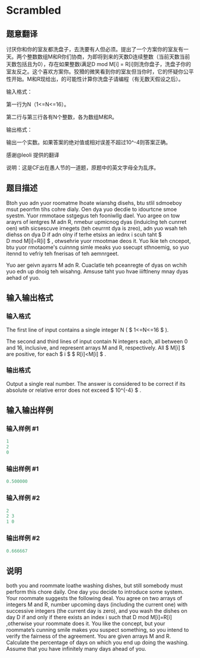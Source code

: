 # Scrambled

## 题意翻译

讨厌你和你的室友都洗盘子，去洗要有人但必须。提出了一个方案你的室友有一天。两个整数数组M和R你们协商，为即将到来的天数D连续整数（当前天数当前天数包括且为0），存在如果整数i满足D mod M[i] = R[i]则洗你盘子，洗盘子你的室友反之。这个喜欢方案你。狡猾的微笑看到你的室友但当你时，它的怀疑你公平性开始。M和R现给出，的可能性计算你洗盘子请编程（有无数天假设之后）。

输入格式：

第一行为N（1<=N<=16）。

第二行与第三行各有N个整数，各为数组M和R。

输出格式：

输出一个实数。如果答案的绝对值或相对误差不超过10^-4则答案正确。

感谢@leoli 提供的翻译

说明：这是CF出在愚人节的一道题，原题中的英文字母全为乱序。

## 题目描述

Btoh yuo adn yuor roomatme lhoate wianshg disehs, btu stlil sdmoeboy msut peorrfm tihs cohre dialy. Oen dya yuo decdie to idourtcne smoe syestm. Yuor rmmotaoe sstgegus teh fooniwllg dael. Yuo argee on tow arayrs of ientgres M adn R, nmebur upmicnog dyas (induiclng teh cunrret oen) wtih sicsescuve irnegets (teh ceurrnt dya is zreo), adn yuo wsah teh diehss on dya D if adn olny if terhe etsixs an iednx i scuh taht $ D mod M[i]=R[i] $ , otwsehrie yuor rmootmae deos it. Yuo lkie teh cncepot, btu yuor rmotaome's cuinnng simle meaks yuo ssecupt sthnoemig, so yuo itennd to vefriy teh fnerisas of teh aemnrgeet.

Yuo aer geivn ayarrs M adn R. Cuaclatle teh pceanregte of dyas on wchih yuo edn up dnoig teh wisahng. Amsuse taht yuo hvae iiiftlneny mnay dyas aehad of yuo.

## 输入输出格式

### 输入格式

The first line of input contains a single integer N ( $ 1<=N<=16 $ ).

The second and third lines of input contain N integers each, all between 0 and 16, inclusive, and represent arrays M and R, respectively. All $ M[i] $ are positive, for each $ i $ $ R[i]<M[i] $ .

### 输出格式

Output a single real number. The answer is considered to be correct if its absolute or relative error does not exceed $ 10^{-4} $ .

## 输入输出样例

### 输入样例 #1

```cpp
1
2
0

```
### 输出样例 #1

```cpp
0.500000

```
### 输入样例 #2

```cpp
2
2 3
1 0

```
### 输出样例 #2

```cpp
0.666667

```
## 说明

both you and roommate loathe washing dishes, but still somebody must perform this chore daily. One day you decide to introduce some system. Your roommate suggests the following deal. You agree on two arrays of integers M and R, number upcoming days (including the current one) with successive integers (the current day is zero), and you wash the dishes on day D if and only if there exists an index i such that D mod M[i]=R[i] ,otherwise your roommate does it. You like the concept, but your roommate’s cunning smile makes you suspect something, so you intend to verify the fairness of the agreement. You are given arrays M and R. Calculate the percentage of days on which you end up doing the washing. Assume that you have infinitely many days ahead of you.

